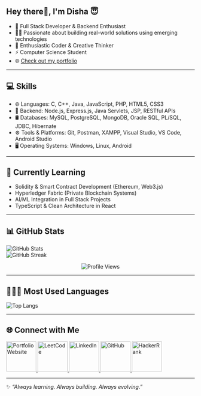 ## Hey there👋, I'm Disha 😇

- 🌱 Full Stack Developer & Backend Enthusiast  
- 👩‍💻 Passionate about building real-world solutions using emerging technologies  
- 🎯 Enthusiastic Coder & Creative Thinker  
- ⚡ Computer Science Student  
- 🌐 [Check out my portfolio](https://disha-satpute.netlify.app/)

--- 

## 💻 Skills

- 🌐 Languages: C, C++, Java, JavaScript, PHP, HTML5, CSS3  
- 🔧 Backend: Node.js, Express.js, Java Servlets, JSP, RESTful APIs  
- 🛢️ Databases: MySQL, PostgreSQL, MongoDB, Oracle SQL, PL/SQL, JDBC, Hibernate  
- ⚙️ Tools & Platforms: Git, Postman, XAMPP, Visual Studio, VS Code, Android Studio  
- 🖥️ Operating Systems: Windows, Linux, Android  

---

## 🌱 Currently Learning

- Solidity & Smart Contract Development (Ethereum, Web3.js)  
- Hyperledger Fabric (Private Blockchain Systems)  
- AI/ML Integration in Full Stack Projects   
- TypeScript & Clean Architecture in React  

---

## 📊 GitHub Stats

![GitHub Stats](https://github-readme-stats.vercel.app/api?username=disha-satpute&show_icons=true&theme=highcontrast)  
![GitHub Streak](https://streak-stats.demolab.com?user=disha-satpute&theme=highcontrast&border_radius=5.4)

<p align="center">
  <img src="https://komarev.com/ghpvc/?username=disha-satpute&style=for-the-badge" alt="Profile Views" />
</p>

---

## 👩🏼‍💻 Most Used Languages

![Top Langs](https://github-readme-stats.vercel.app/api/top-langs/?username=disha-satpute&layout=compact)

---

## 🌐 Connect with Me

<a href="https://disha-satpute.netlify.app/" target="_blank">
  <img src="https://www.svgrepo.com/show/331374/netlify.svg" width="80" height="80" alt="Portfolio Website">
</a>  
<a href="https://leetcode.com/u/disha_satpute/" target="_blank">
  <img src="https://upload.wikimedia.org/wikipedia/commons/1/19/LeetCode_logo_black.png" width="80" height="80" alt="LeetCode">
</a>  
<a href="https://www.linkedin.com/in/disha-satpute" target="_blank">
  <img src="https://upload.wikimedia.org/wikipedia/commons/thumb/8/81/LinkedIn_icon.svg/2048px-LinkedIn_icon.svg.png" width="80" height="80" alt="LinkedIn">
</a>  
<a href="https://github.com/disha-satpute" target="_blank">
  <img src="https://play-lh.googleusercontent.com/PCpXdqvUWfCW1mXhH1Y_98yBpgsWxuTSTofy3NGMo9yBTATDyzVkqU580bfSln50bFU=w240-h480-rw" width="80" height="80" alt="GitHub">
</a>
<a href="https://www.hackerrank.com/profile/dishasatpute44" target="_blank">
  <img src="https://cdn.worldvectorlogo.com/logos/hackerrank.svg" width="80" height="80" alt="HackerRank">
</a>


---

✨ _“Always learning. Always building. Always evolving.”_

